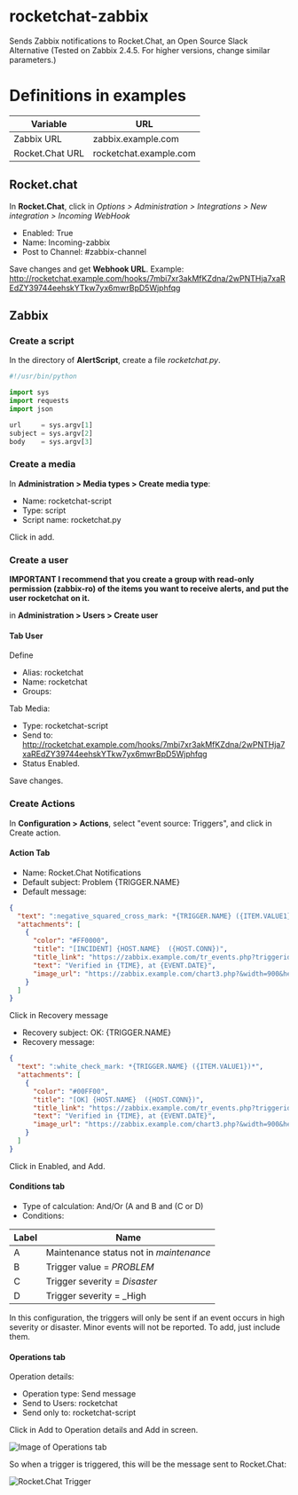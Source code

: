 # rocketchat-zabbix
 Sends Zabbix notifications to Rocket.Chat, an Open Source Slack Alternative (Tested on Zabbix 2.4.5. For higher versions, change similar parameters.)

# Definitions in examples

Variable | URL
---------|----
Zabbix URL | zabbix.example.com
Rocket.Chat URL | rocketchat.example.com

## Rocket.chat
In __Rocket.Chat__, click in *Options > Administration > Integrations > New integration > Incoming WebHook*

* Enabled: True
* Name: Incoming-zabbix
* Post to Channel: #zabbix-channel

Save changes and get __Webhook URL__. Example: http://rocketchat.example.com/hooks/7mbi7xr3akMfKZdna/2wPNTHja7xaREdZY39744eehskYTkw7yx6mwrBpD5Wjphfqg

## Zabbix

### Create a script
In the directory of __AlertScript__, create a file _rocketchat.py_.
```python
#!/usr/bin/python

import sys
import requests
import json

url     = sys.argv[1]
subject = sys.argv[2]
body    = sys.argv[3]

```


### Create a media
In __Administration > Media types > Create media type__:

* Name: rocketchat-script
* Type: script
* Script name: rocketchat.py

Click in add.


### Create a user 

__IMPORTANT
I recommend that you create a group with read-only permission (zabbix-ro) of the items you want to receive alerts, and put the user rocketchat on it.__


in __Administration > Users > Create user__

#### Tab User

Define
* Alias: rocketchat
* Name: rocketchat
* Groups:

Tab Media:
* Type: rocketchat-script
* Send to: http://rocketchat.example.com/hooks/7mbi7xr3akMfKZdna/2wPNTHja7xaREdZY39744eehskYTkw7yx6mwrBpD5Wjphfqg
* Status Enabled.

Save changes.

### Create Actions
In __Configuration > Actions__, select "event source: Triggers", and click in Create action.

#### Action Tab
* Name: Rocket.Chat Notifications
* Default subject: Problem {TRIGGER.NAME}
* Default message:
```json
{
  "text": ":negative_squared_cross_mark: *{TRIGGER.NAME} ({ITEM.VALUE1})*",
  "attachments": [
    {
      "color": "#FF0000",
      "title": "[INCIDENT] {HOST.NAME}  ({HOST.CONN})",
      "title_link": "https://zabbix.example.com/tr_events.php?triggerid={TRIGGER.ID}&eventid={EVENT.ID}",
      "text": "Verified in {TIME}, at {EVENT.DATE}",
      "image_url": "https://zabbix.example.com/chart3.php?&width=900&height=200&period=3600&name={HOST.NAME}: {TRIGGER.NAME}&legend=1&items[0][itemid]={ITEM.ID}&items[0][drawtype]=5&items[0][color]=ff0000"
    }
  ]
}
```

Click in Recovery message

* Recovery subject: OK: {TRIGGER.NAME}
* Recovery message:
```json
{
  "text": ":white_check_mark: *{TRIGGER.NAME} ({ITEM.VALUE1})*",
  "attachments": [
    {
      "color": "#00FF00",
      "title": "[OK] {HOST.NAME}  ({HOST.CONN})",
      "title_link": "https://zabbix.example.com/tr_events.php?triggerid={TRIGGER.ID}&eventid={EVENT.ID}",
      "text": "Verified in {TIME}, at {EVENT.DATE}",
      "image_url": "https://zabbix.example.com/chart3.php?&width=900&height=200&period=3600&name={HOST.NAME}: {TRIGGER.NAME}&legend=1&items[0][itemid]={ITEM.ID}&items[0][drawtype]=5&items[0][color]=00ff00"
    }
  ]
}
```
Click in Enabled, and Add.

#### Conditions tab

* Type of calculation: And/Or (A and B and (C or D)
* Conditions:

Label | Name
------|-----
A | Maintenance status not in _maintenance_
B | Trigger value = _PROBLEM_
C | Trigger severity = _Disaster_
D | Trigger severity = _High

In this configuration, the triggers will only be sent if an event occurs in high severity or disaster. Minor events will not be reported. To add, just include them.

#### Operations tab

Operation details:
* Operation type: Send message
* Send to Users: rocketchat
* Send only to: rocketchat-script

Click in Add to Operation details and Add in screen.

![Image of Operations tab](https://paste.opensuse.org/images/48396276.png)


So when a trigger is triggered, this will be the message sent to Rocket.Chat:

![Rocket.Chat Trigger](https://paste.opensuse.org/images/58705750.png)

